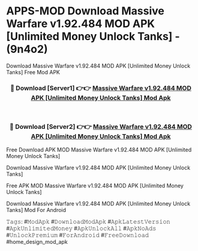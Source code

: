 # APPS-MOD Download Massive Warfare v1.92.484 MOD APK [Unlimited Money Unlock Tanks] - (9n4o2)
Download Massive Warfare v1.92.484 MOD APK [Unlimited Money Unlock Tanks] Free Mod APK

<div align="center">
<h3>🔴 Download [Server1] 👉👉 <a href="https://apk-comot.site?title=Massive_Warfare_v1.92.484_MOD_APK_[Unlimited_Money_Unlock_Tanks]">Massive Warfare v1.92.484 MOD APK [Unlimited Money Unlock Tanks] Mod Apk</a></h3><br>

<h3>🔴 Download [Server2] 👉👉 <a href="https://apk-comot.site?title=Massive_Warfare_v1.92.484_MOD_APK_[Unlimited_Money_Unlock_Tanks]">Massive Warfare v1.92.484 MOD APK [Unlimited Money Unlock Tanks] Mod Apk</a></h3>
</div>


Free Download APK MOD Massive Warfare v1.92.484 MOD APK [Unlimited Money Unlock Tanks]

Download Massive Warfare v1.92.484 MOD APK [Unlimited Money Unlock Tanks] 

Free APK MOD Massive Warfare v1.92.484 MOD APK [Unlimited Money Unlock Tanks] 

Download Massive Warfare v1.92.484 MOD APK [Unlimited Money Unlock Tanks] Mod For Android

𝚃𝚊𝚐𝚜: #𝙼𝚘𝚍𝙰𝚙𝚔 #𝙳𝚘𝚠𝚗𝚕𝚘𝚊𝚍𝙼𝚘𝚍𝙰𝚙𝚔 #𝙰𝚙𝚔𝙻𝚊𝚝𝚎𝚜𝚝𝚅𝚎𝚛𝚜𝚒𝚘𝚗 #𝙰𝚙𝚔𝚄𝚗𝚕𝚒𝚖𝚒𝚝𝚎𝚍𝙼𝚘𝚗𝚎𝚢 #𝙰𝚙𝚔𝚄𝚗𝚕𝚘𝚌𝚔𝙰𝚕𝚕 #𝙰𝚙𝚔𝙽𝚘𝙰𝚍𝚜 #𝚄𝚗𝚕𝚘𝚌𝚔𝙿𝚛𝚎𝚖𝚒𝚞𝚖 #𝙵𝚘𝚛𝙰𝚗𝚍𝚛𝚘𝚒𝚍 #𝙵𝚛𝚎𝚎𝙳𝚘𝚠𝚗𝚕𝚘𝚊𝚍 #home_design_mod_apk